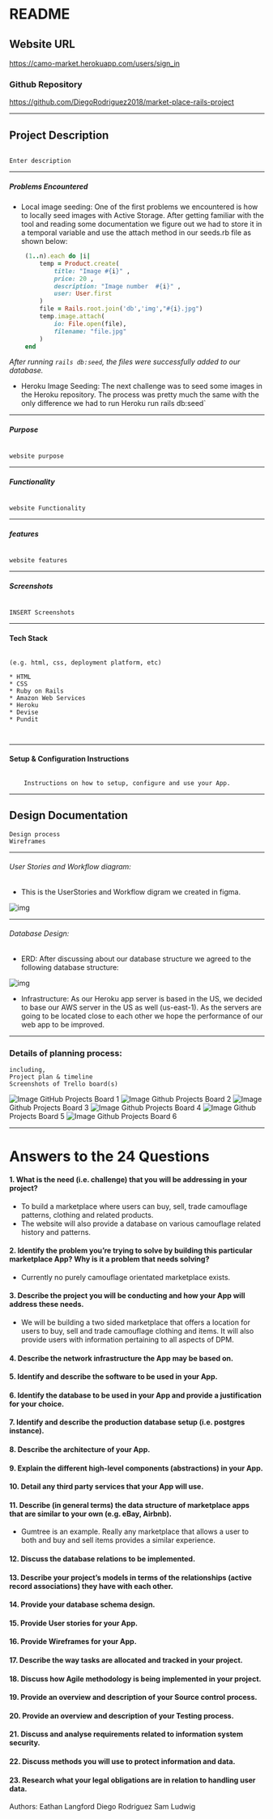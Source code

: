 # README

## Website URL
https://camo-market.herokuapp.com/users/sign_in

### Github Repository
https://github.com/DiegoRodriguez2018/market-place-rails-project
___________________________________________________
## Project Description
```

Enter description

```

___________________________________________________
#####  Problems Encountered


* Local image seeding: One of the first problems we encountered is how to locally seed images with Active Storage. After getting familiar with the tool and reading some documentation we figure out we had to store it in a temporal variable and use the attach method in our seeds.rb file as shown below:
   ``` ruby
    (1..n).each do |i|
        temp = Product.create(
            title: "Image #{i}" ,
            price: 20 ,
            description: "Image number  #{i}" ,
            user: User.first
        )
        file = Rails.root.join('db','img',"#{i}.jpg")
        temp.image.attach(
            io: File.open(file),
            filename: "file.jpg"
        )  
    end
    ```
*After running `rails db:seed`, the files were successfully added to our database.*

* Heroku Image Seeding: The next challenge was to seed some images in the Heroku repository. The process was pretty much the same with the only difference we had to run Heroku run rails db:seed`


___________________________________________________
#####  Purpose
```

website purpose

```
___________________________________________________
#####   Functionality
```

website Functionality

```
___________________________________________________
#####  features
```

website features

```
___________________________________________________
#####  Screenshots
```

INSERT Screenshots

```
___________________________________________________
####  Tech Stack
```

(e.g. html, css, deployment platform, etc)

* HTML
* CSS
* Ruby on Rails
* Amazon Web Services
* Heroku
* Devise
* Pundit



```
___________________________________________________
####  Setup & Configuration Instructions
```

    Instructions on how to setup, configure and use your App.

```
___________________________________________________
## Design Documentation
```
Design process
Wireframes
```
___________________________________________________

###### User Stories and Workflow diagram:
* This is the UserStories and Workflow digram we created in figma.

![img](readme-images/stories.png)

___________________________________________________

###### Database Design:
* ERD: After discussing about our database structure we agreed to the following database structure:

![img](readme-images/database-design.png)
* Infrastructure: As our Heroku app server is based in the US, we decided to base our AWS server in the US as well (us-east-1). As the servers are going to be located close to each other we hope the performance of our web app to be improved.

___________________________________________________
### Details of planning process:
```
including,
Project plan & timeline
Screenshots of Trello board(s)
```

![Image](readme-images/githubprojects1.png) GitHub Projects Board 1
![Image](readme-images/githubprojects2.png) Github Projects Board 2
![Image](readme-images/githubprojects3.png) Github Projects Board 3
![Image](readme-images/githubprojects4.png) Github Projects Board 4
![Image](readme-images/githubprojects5.png) Github Projects Board 5
![Image](readme-images/githubprojects6.png) Github Projects Board 6

___________________________________________________
# Answers to the 24 Questions



#### 1. What is the need (i.e. challenge) that you will be addressing in your project?

* To build a marketplace where users can buy, sell, trade camouflage patterns, clothing and related products.
* The website will also provide a database on various camouflage related history and patterns.

#### 2. Identify the problem you’re trying to solve by building this particular marketplace App? Why is it a problem that needs solving?

* Currently no purely camouflage orientated marketplace exists.

#### 3. Describe the project you will be conducting and how your App will address these needs.

* We will be building a two sided marketplace that offers a location for users to buy, sell and trade camouflage clothing and items. It will also provide users with information pertaining to all aspects of DPM.

#### 4. Describe the network infrastructure the App may be based on.
#### 5. Identify and describe the software to be used in your App.
#### 6. Identify the database to be used in your App and provide a justification for your choice.
#### 7. Identify and describe the production database setup (i.e. postgres instance).
#### 8. Describe the architecture of your App.
#### 9. Explain the different high-level components (abstractions) in your App.
#### 10. Detail any third party services that your App will use.
#### 11. Describe (in general terms) the data structure of marketplace apps that are similar to your own (e.g. eBay,   Airbnb).

* Gumtree is an example. Really any marketplace that allows a user to both and buy and sell items provides a similar experience.

#### 12. Discuss the database relations to be implemented.
#### 13. Describe your project’s models in terms of the relationships (active record associations) they have with each other.
#### 14. Provide your database schema design.
#### 15. Provide User stories for your App.
#### 16. Provide Wireframes for your App.
#### 17. Describe the way tasks are allocated and tracked in your project.
#### 18. Discuss how Agile methodology is being implemented in your project.
#### 19. Provide an overview and description of your Source control process.
#### 20. Provide an overview and description of your Testing process.
#### 21. Discuss and analyse requirements related to information system security.
#### 22. Discuss methods you will use to protect information and data.
#### 23. Research what your legal obligations are in relation to handling user data.

Authors:
Eathan Langford
Diego Rodriguez
Sam Ludwig
